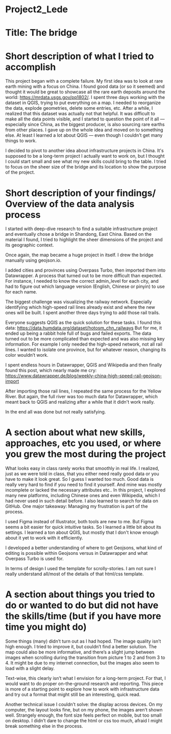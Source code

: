 # Project2_Lede

# Title: The bridge

# Short description of what I tried to accomplish

This project began with a complete failure. My first idea was to look at rare earth mining with a focus on China. I found good data (or so it seemed) and thought it would be great to showcase all the rare earth deposits around the world: https://mrdata.usgs.gov/pp1802/.
I spent three days working with the dataset in QGIS, trying to put everything on a map. I needed to reorganize the data, explode geometries, delete some entries, etc. After a while, I realized that this dataset was actually not that helpful. It was difficult to make all the data points visible, and I started to question the point of it all — especially since China, as the biggest producer, is also sourcing rare earths from other places.
I gave up on the whole idea and moved on to something else. At least I learned a lot about QGIS — even though I couldn't get many things to work.

I decided to pivot to another idea about infrastructure projects in China. It's supposed to be a long-term project I actually want to work on, but I thought I could start small and see what my new skills could bring to the table. I tried to focus on the sheer size of the bridge and its location to show the purpose of the project.

# Short description of your findings/ Overview of the data analysis process
I started with deep-dive research to find a suitable infrastructure project and eventually chose a bridge in Shandong, East China. Based on the material I found, I tried to highlight the sheer dimensions of the project and its geographic context.

Once again, the map became a huge project in itself. I drew the bridge manually using geojson.io.

I added cities and provinces using Overpass Turbo, then imported them into Datawrapper. A process that turned out to be more difficult than expected. For instance, I needed to know the correct admin_level for each city, and had to figure out which language version (English, Chinese or pinyin) to use for each name.

The biggest challenge was visualizing the railway network. Especially identifying which high-speed rail lines already exist and where the new ones will be built. I spent another three days trying to add those rail trails.

Everyone suggests QGIS as the quick solution for these tasks. I found this data: https://data.humdata.org/dataset/hotosm_chn_railways But for me, it ended up being a rabbit hole full of bugs and failed exports. The data turned out to be more complicated than expected and was also missing key information. For example I only needed the high-speed network, not all rail lines. I wanted to isolate one province, but for whatever reason, changing its color wouldn’t work.

I spent endless hours in Datawrapper, QGIS and Wikipedia and then finally found this post, which nearly made me cry:  https://www.datawrapper.de/blog/weekly-china-high-speed-rail-geojson-import

After importing those rail lines, I repeated the same  process for the Yellow River. But again, the full river was too much data for Datawrapper, which meant back to QGIS and realizing after a while that it didn't work really.

In the end all was done but not really satisfying.

# A section about what new skills, approaches, etc you used, or where you grew the most during the project

What looks easy in class rarely works that smoothly in real life. I realized, just as we were told in class, that you either need really good data or you have to make it look great. So I guess I wanted too much. Good data is really very hard to find if you need to find it yourself. And mine was mostly incomplete or lacked the necessary attributes etc.. In this project, I explored many new platforms, including Chinese ones and even Wikipedia, which I had never used in such detail before. I also learned to search for data on GitHub. One major takeaway: Managing my frustration is part of the process.

I used Figma instead of Illustrator, both tools are new to me. But Figma seems a bit easier for quick intuitive tasks. So I learned a little bit about its settings. I learned a ton about QGIS, but mostly that I don't know enough about it yet to work with it efficiently. 

I developed a better understanding of where to get Geojsons, what kind of editing is possible within Geojsons versus in Datawrapper and what Overpass Turbo is used for.

In terms of design I used the template for scrolly-stories. I am not sure I really understand all/most of the details of that html/css template.  

# A section about things you tried to do or wanted to do but did not have the skills/time (but if you have more time you might do)

Some things (many) didn’t turn out as I had hoped. The image quality isn’t high enough. I tried to improve it, but couldn’t find a better solution. The map could also be more informative, and there’s a slight jump between images when scrolling during the transition from picture 1 to 2 and from 3 to 4. It might be due to my internet connection, but the images also seem to load with a slight delay.

Text-wise, this clearly isn’t what I envision for a long-term project. For that, I would want to do proper on-the-ground research and reporting. This piece is more of a starting point to explore how to work with infrastructure data and try out a format that might still be an interesting, quick read.

Another technical issue I couldn’t solve: the display across devices. On my computer, the layout looks fine, but on my phone, the images aren’t shown well. Strangely enough, the font size feels perfect on mobile, but too small on desktop. I didn’t dare to change the html or css too much, afraid I might break something else in the process.


